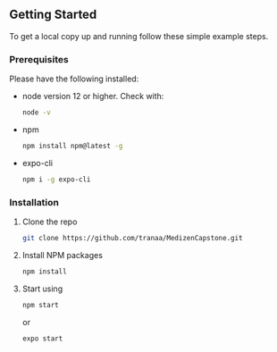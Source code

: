 ## Getting Started

To get a local copy up and running follow these simple example steps.

### Prerequisites

Please have the following installed:

* node version 12 or higher. Check with:
  ```sh
  node -v
  ```

* npm
  ```sh
  npm install npm@latest -g
  ```

* expo-cli
  ```sh
  npm i -g expo-cli
  ```


### Installation

1. Clone the repo
   ```sh
   git clone https://github.com/tranaa/MedizenCapstone.git
   ```
2. Install NPM packages
   ```sh
   npm install
   ```
3. Start using
   ```sh
   npm start
   ```
   or 
   ```sh
   expo start
   ```